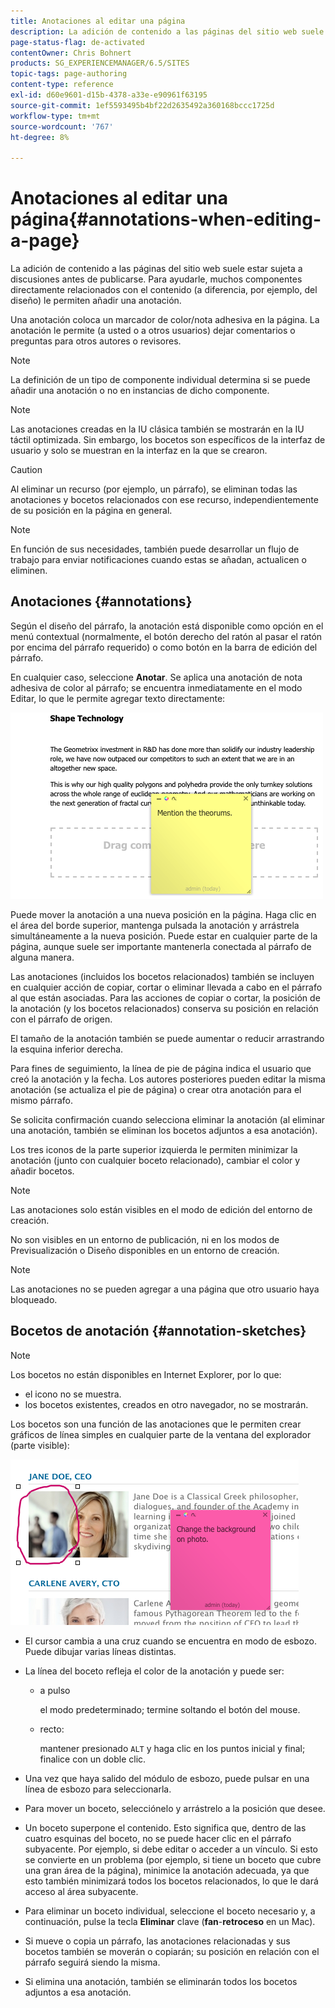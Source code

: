 ```yaml
---
title: Anotaciones al editar una página
description: La adición de contenido a las páginas del sitio web suele estar sujeta a discusiones antes de publicarse. Para ayudarle, muchos componentes directamente relacionados con el contenido le permiten añadir una anotación.
page-status-flag: de-activated
contentOwner: Chris Bohnert
products: SG_EXPERIENCEMANAGER/6.5/SITES
topic-tags: page-authoring
content-type: reference
exl-id: d60e9601-d15b-4378-a33e-e90961f63195
source-git-commit: 1ef5593495b4bf22d2635492a360168bccc1725d
workflow-type: tm+mt
source-wordcount: '767'
ht-degree: 8%

---
```


# Anotaciones al editar una página{#annotations-when-editing-a-page}

La adición de contenido a las páginas del sitio web suele estar sujeta a discusiones antes de publicarse. Para ayudarle, muchos componentes directamente relacionados con el contenido (a diferencia, por ejemplo, del diseño) le permiten añadir una anotación.

Una anotación coloca un marcador de color/nota adhesiva en la página. La anotación le permite (a usted o a otros usuarios) dejar comentarios o preguntas para otros autores o revisores.

>[!NOTE]
>
>La definición de un tipo de componente individual determina si se puede añadir una anotación o no en instancias de dicho componente.

>[!NOTE]
>
>Las anotaciones creadas en la IU clásica también se mostrarán en la IU táctil optimizada. Sin embargo, los bocetos son específicos de la interfaz de usuario y solo se muestran en la interfaz en la que se crearon.

>[!CAUTION]
>
>Al eliminar un recurso (por ejemplo, un párrafo), se eliminan todas las anotaciones y bocetos relacionados con ese recurso, independientemente de su posición en la página en general.

>[!NOTE]
>
>En función de sus necesidades, también puede desarrollar un flujo de trabajo para enviar notificaciones cuando estas se añadan, actualicen o eliminen.

## Anotaciones {#annotations}

Según el diseño del párrafo, la anotación está disponible como opción en el menú contextual (normalmente, el botón derecho del ratón al pasar el ratón por encima del párrafo requerido) o como botón en la barra de edición del párrafo.

En cualquier caso, seleccione **Anotar**. Se aplica una anotación de nota adhesiva de color al párrafo; se encuentra inmediatamente en el modo Editar, lo que le permite agregar texto directamente:

![chlimage_1-137](assets/chlimage_1-137.png)

Puede mover la anotación a una nueva posición en la página. Haga clic en el área del borde superior, mantenga pulsada la anotación y arrástrela simultáneamente a la nueva posición. Puede estar en cualquier parte de la página, aunque suele ser importante mantenerla conectada al párrafo de alguna manera.

Las anotaciones (incluidos los bocetos relacionados) también se incluyen en cualquier acción de copiar, cortar o eliminar llevada a cabo en el párrafo al que están asociadas. Para las acciones de copiar o cortar, la posición de la anotación (y los bocetos relacionados) conserva su posición en relación con el párrafo de origen.

El tamaño de la anotación también se puede aumentar o reducir arrastrando la esquina inferior derecha.

Para fines de seguimiento, la línea de pie de página indica el usuario que creó la anotación y la fecha. Los autores posteriores pueden editar la misma anotación (se actualiza el pie de página) o crear otra anotación para el mismo párrafo.

Se solicita confirmación cuando selecciona eliminar la anotación (al eliminar una anotación, también se eliminan los bocetos adjuntos a esa anotación).

Los tres iconos de la parte superior izquierda le permiten minimizar la anotación (junto con cualquier boceto relacionado), cambiar el color y añadir bocetos.

>[!NOTE]
>
>Las anotaciones solo están visibles en el modo de edición del entorno de creación.
>
>No son visibles en un entorno de publicación, ni en los modos de Previsualización o Diseño disponibles en un entorno de creación.

>[!NOTE]
>
>Las anotaciones no se pueden agregar a una página que otro usuario haya bloqueado.

## Bocetos de anotación {#annotation-sketches}

>[!NOTE]
>
>Los bocetos no están disponibles en Internet Explorer, por lo que:
>
>* el icono no se muestra.
>* los bocetos existentes, creados en otro navegador, no se mostrarán.
>

Los bocetos son una función de las anotaciones que le permiten crear gráficos de línea simples en cualquier parte de la ventana del explorador (parte visible):

![chlimage_1-138](assets/chlimage_1-138.png)

* El cursor cambia a una cruz cuando se encuentra en modo de esbozo. Puede dibujar varias líneas distintas.
* La línea del boceto refleja el color de la anotación y puede ser:

   * a pulso

     el modo predeterminado; termine soltando el botón del mouse.

   * recto:

     mantener presionado `ALT` y haga clic en los puntos inicial y final; finalice con un doble clic.

* Una vez que haya salido del módulo de esbozo, puede pulsar en una línea de esbozo para seleccionarla.
* Para mover un boceto, selecciónelo y arrástrelo a la posición que desee.
* Un boceto superpone el contenido. Esto significa que, dentro de las cuatro esquinas del boceto, no se puede hacer clic en el párrafo subyacente. Por ejemplo, si debe editar o acceder a un vínculo. Si esto se convierte en un problema (por ejemplo, si tiene un boceto que cubre una gran área de la página), minimice la anotación adecuada, ya que esto también minimizará todos los bocetos relacionados, lo que le dará acceso al área subyacente.
* Para eliminar un boceto individual, seleccione el boceto necesario y, a continuación, pulse la tecla **Eliminar** clave (**fan**-**retroceso** en un Mac).

* Si mueve o copia un párrafo, las anotaciones relacionadas y sus bocetos también se moverán o copiarán; su posición en relación con el párrafo seguirá siendo la misma.
* Si elimina una anotación, también se eliminarán todos los bocetos adjuntos a esa anotación.
